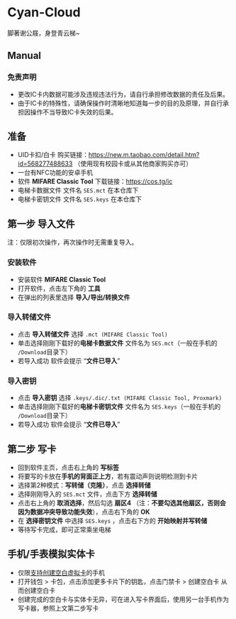 # Cyan-Cloud

脚著谢公屐，身登青云梯~

## Manual

### 免责声明

- 更改IC卡内数据可能涉及违规违法行为，请自行承担修改数据的责任及后果。
- 由于IC卡的特殊性，请确保操作时清晰地知道每一步的目的及原理，并自行承担因操作不当导致IC卡失效的后果。

## 准备

- UID卡扣/白卡 购买链接：<https://new.m.taobao.com/detail.htm?id=568277488633> （使用现有校园卡或从其他商家购买亦可）
- 一台有NFC功能的安卓手机
- 软件 **MIFARE Classic Tool**  下载链接：<https://cos.tg/ic>
- 电梯卡数据文件 文件名 `SES.mct` 在本仓库下
- 电梯卡密钥文件 文件名 `SES.keys` 在本仓库下

## 第一步 导入文件

注：仅限初次操作，再次操作时无需重复导入。

### 安装软件

- 安装软件 **MIFARE Classic Tool**
- 打开软件，点击左下角的 **工具**
- 在弹出的列表里选择 **导入/导出/转换文件**

### 导入转储文件

- 点击 **导入转储文件** 选择 `.mct (MIFARE Classic Tool)`
- 单击选择刚刚下载好的**电梯卡数据文件** 文件名为 `SES.mct`（一般在手机的 `/Download`目录下）
- 若导入成功 软件会提示 “**文件已导入**”

### 导入密钥

- 点击 **导入密钥** 选择 `.keys/.dic/.txt (MIFARE Classic Tool, Proxmark)`
- 单击选择刚刚下载好的**电梯卡密钥文件** 文件名为 `SES.keys`（一般在手机的 `/Download`目录下）
- 若导入成功 软件会提示 “**文件已导入**”

## 第二步 写卡

- 回到软件主页，点击右上角的 **写标签**
- 将要写的卡放在**手机的背面正上方**，若有震动声则说明检测到卡片
- 选择第2种模式：**写转储（克隆）**，点击 **选择转储**
- 选择刚刚导入的 `SES.mct` 文件，点击下方 **选择转储**
- 点击右上角的 **取消选择**，然后勾选 **扇区4** （注：**不要勾选其他扇区，否则会因为数据冲突导致功能失效**），点击右下角的 **OK**
- 在 **选择密钥文件** 中选择  `SES.keys` ，点击右下方的 **开始映射并写转储**
- 等待写卡完成，即可正常乘坐电梯

## 手机/手表模拟实体卡

- 仅限[支持创建空白虚拟卡](https://h5hosting-drcn.dbankcdn.cn/cch5/huaweipaycdn/aiPass_passDervices/index.html?keyType=blankcard)的手机
- 打开钱包 > 卡包，点击添加更多卡片下的钥匙，点击门禁卡 > 创建空白卡 从而创建空白卡
- 创建完成的空白卡与实体卡无异，可在进入写卡界面后，使用另一台手机作为写卡器，参照上文第二步写卡

